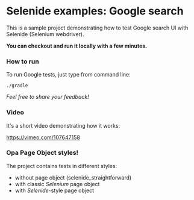 Selenide examples: Google search
================================

This is a sample project demonstrating how to test Google search UI with Selenide (Selenium webdriver).

**You can checkout and run it locally with a few minutes.**

### How to run

To run Google tests, just type from command line:

```
./gradle
```

_Feel free to share your feedback!_

### Video

It's a short video demonstrating how it works:

https://vimeo.com/107647158

### Opa Page Object styles!

The project contains tests in different styles:
 * without page object (selenide_straightforward)
 * with classic _Selenium_ page object
 * with _Selenide_-style page object